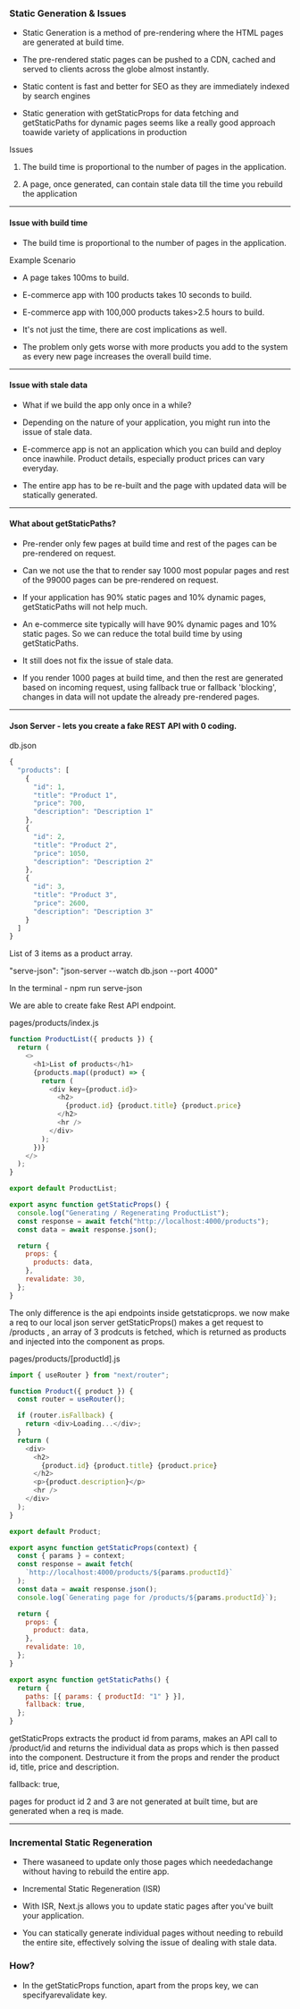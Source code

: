 ### Static Generation & Issues

* Static Generation is a method of pre-rendering where the HTML pages are generated at build time.

* The pre-rendered static pages can be pushed to a CDN, cached and served to clients across the globe almost instantly.

* Static content is fast and better for SEO as they are immediately indexed by search engines

* Static generation with getStaticProps for data fetching and getStaticPaths for dynamic pages seems like a really good approach toawide variety of applications 
in production

Issues

1. The build time is proportional to the number of pages in the application.

2. A page, once generated, can contain stale data till the time you rebuild the application

---

#### Issue with build time

* The build time is proportional to the number of pages in the application.

Example Scenario

* A page takes 100ms to build.

* E-commerce app with 100 products takes 10 seconds to build.

* E-commerce app with 100,000 products takes>2.5 hours to build.

* It's not just the time, there are cost implications as well.

* The problem only gets worse with more products you add to the system as every new page increases the overall build time.

---

#### Issue with stale data

* What if we build the app only once in a while?

* Depending on the nature of your application, you might run into the issue of stale data.

* E-commerce app is not an application which you can build and deploy once inawhile. Product details, especially product prices can vary everyday.

* The entire app has to be re-built and the page with updated data will be statically generated.

---

#### What about getStaticPaths?

* Pre-render only few pages at build time and rest of the pages can be pre-rendered on request.

* Can we not use the that to render say 1000 most popular pages and rest of the 99000 pages can be pre-rendered on request.

* If your application has 90% static pages and 10% dynamic pages, getStaticPaths will not help much.

* An e-commerce site typically will have 90% dynamic pages and 10% static pages. So we can reduce the total build time by using getStaticPaths.

* It still does not fix the issue of stale data.

* If you render 1000 pages at build time, and then the rest are generated based on incoming request, using fallback true or fallback 'blocking', changes in data 
will not update the already pre-rendered pages.


---

#### Json Server - lets you create a fake REST API with 0 coding.

db.json
```javascript
{
  "products": [
    {
      "id": 1,
      "title": "Product 1",
      "price": 700,
      "description": "Description 1"
    },
    {
      "id": 2,
      "title": "Product 2",
      "price": 1050,
      "description": "Description 2"
    },
    {
      "id": 3,
      "title": "Product 3",
      "price": 2600,
      "description": "Description 3"
    }
  ]
}
```

List of 3 items as a product array.

"serve-json": "json-server --watch db.json --port 4000"

In the terminal - npm run serve-json

We are able to create fake Rest API endpoint.

pages/products/index.js

```javascript
function ProductList({ products }) {
  return (
    <>
      <h1>List of products</h1>
      {products.map((product) => {
        return (
          <div key={product.id}>
            <h2>
              {product.id} {product.title} {product.price}
            </h2>
            <hr />
          </div>
        );
      })}
    </>
  );
}

export default ProductList;

export async function getStaticProps() {
  console.log("Generating / Regenerating ProductList");
  const response = await fetch("http://localhost:4000/products");
  const data = await response.json();

  return {
    props: {
      products: data,
    },
    revalidate: 30,
  };
}
```

The only difference is the api endpoints inside getstaticprops. we now make a req to our local json server
getStaticProps() makes a get request to /products , an array of 3 prodcuts is fetched, which is returned as products and injected into the component as props.

pages/products/[productId].js

```javascript
import { useRouter } from "next/router";

function Product({ product }) {
  const router = useRouter();

  if (router.isFallback) {
    return <div>Loading...</div>;
  }
  return (
    <div>
      <h2>
        {product.id} {product.title} {product.price}
      </h2>
      <p>{product.description}</p>
      <hr />
    </div>
  );
}

export default Product;

export async function getStaticProps(context) {
  const { params } = context;
  const response = await fetch(
    `http://localhost:4000/products/${params.productId}`
  );
  const data = await response.json();
  console.log(`Generating page for /products/${params.productId}`);

  return {
    props: {
      product: data,
    },
    revalidate: 10,
  };
}

export async function getStaticPaths() {
  return {
    paths: [{ params: { productId: "1" } }],
    fallback: true,
  };
}
```

getStaticProps extracts the product id from params, makes an API call to /product/id and returns the individual data as props which is then passed into the component. 
Destructure it from the props and render the product id, title, price and description.

fallback: true,

pages for product id 2 and 3 are not generated at built time, but are generated when a req is made.

---

### Incremental Static Regeneration

* There wasaneed to update only those pages which neededachange without having to rebuild the entire app.

* Incremental Static Regeneration (ISR)

* With ISR, Next.js allows you to update static pages after you've built your application.

* You can statically generate individual pages without needing to rebuild the entire site, effectively solving the issue of dealing with stale data.

### How?

* In the getStaticProps function, apart from the props key, we can specifyarevalidate key.

